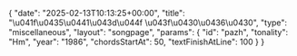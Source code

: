 {
    "date": "2025-02-13T10:13:25+00:00",
    "title": "\u041f\u0435\u0441\u043d\u044f \u043f\u0430\u0436\u0430",
    "type": "miscellaneous",
    "layout": "songpage",
    "params": {
        "id": "pazh",
        "tonality": "Hm",
        "year": "1986",
        "chordsStartAt": 50,
        "textFinishAtLine": 100
    }
}